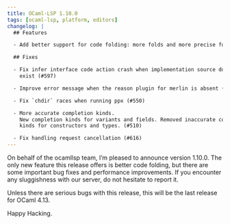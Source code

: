 ```yaml
---
title: OCaml-LSP 1.10.0
tags: [ocaml-lsp, platform, editors]
changelog: |
  ## Features

  - Add better support for code folding: more folds and more precise folds

  ## Fixes

  - Fix infer interface code action crash when implementation source does not
    exist (#597)

  - Improve error message when the reason plugin for merlin is absent (#608)

  - Fix `chdir` races when running ppx (#550)

  - More accurate completion kinds.
    New completion kinds for variants and fields. Removed inaccurate completion
    kinds for constructors and types. (#510)

  - Fix handling request cancellation (#616)
---
```


On behalf of the ocamllsp team, I’m pleased to announce version 1.10.0. The only new feature this release offers is better code folding, but there are some important bug fixes and performance improvements. If you encounter any sluggishness with our server, do not hesitate to report it.

Unless there are serious bugs with this release, this will be the last release for OCaml 4.13.

Happy Hacking.

